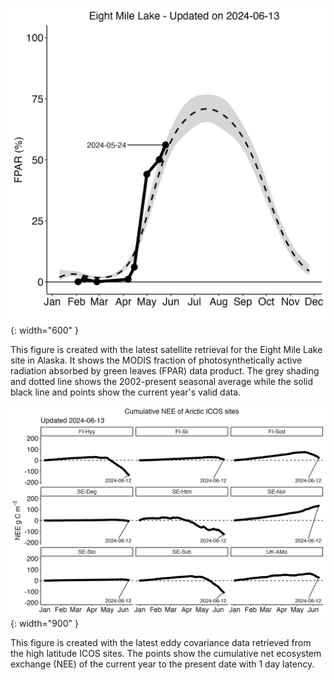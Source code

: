 ![FPAR_ytd_plot](/FPAR_ytd_plot.png){: width="600" }

This figure is created with the latest satellite retrieval for the Eight Mile Lake site in Alaska.
It shows the MODIS fraction of photosynthetically active radiation absorbed by green leaves (FPAR) data product.
The grey shading and dotted line shows the 2002-present seasonal average while the solid black line and points show the current year's valid data.

![NEE_ytd_plot](/NEE_ytd_plot.png){: width="900" }

This figure is created with the latest eddy covariance data retrieved from the high latitude ICOS sites.
The points show the cumulative net ecosystem exchange (NEE) of the current year to the present date with 1 day latency.